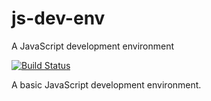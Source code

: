 # js-dev-env

A JavaScript development environment

[![Build Status](https://travis-ci.org/jaredwilli/js-dev-env.svg?branch=master)](https://travis-ci.org/jaredwilli/js-dev-env)

A basic JavaScript development environment.

